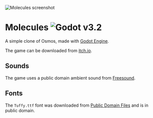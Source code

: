 ![Molecules screenshot](https://user-images.githubusercontent.com/36821133/123157862-5bb35280-d46b-11eb-98b1-579123c838c6.gif)

# Molecules ![Godot v3.2](https://img.shields.io/badge/godot-v3.2-%23478cbf)

A simple clone of Osmos, made with [Godot Engine](https://github.com/godotengine/godot).

The game can be downloaded from [itch.io](https://miskatonicstudio.itch.io/molecules).

## Sounds

The game uses a public domain ambient sound from [Freesound](https://freesound.org/people/PhonZz/sounds/263467/).

## Fonts

The `Tuffy.ttf` font was downloaded from [Public Domain Files](http://www.publicdomainfiles.com/show_file.php?id=13486218041168) and is in public domain.
